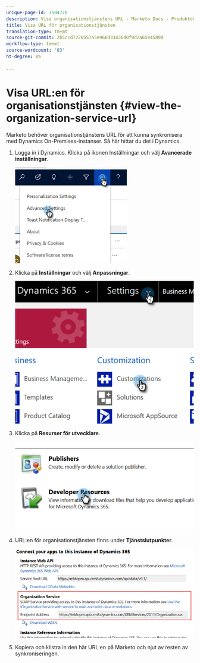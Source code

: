 ```yaml
---
unique-page-id: 7504770
description: Visa organisationstjänstens URL - Marketo Docs - Produktdokumentation
title: Visa URL för organisationstjänsten
translation-type: tm+mt
source-git-commit: 2b5ccd7220557a5e966d33436d0f0d2a65e4589d
workflow-type: tm+mt
source-wordcount: '83'
ht-degree: 0%

---
```



# Visa URL:en för organisationstjänsten {#view-the-organization-service-url}

Marketo behöver organisationstjänstens URL för att kunna synkronisera med Dynamics On-Premises-instanser. Så här hittar du det i Dynamics.

1. Logga in i Dynamics. Klicka på ikonen Inställningar och välj **Avancerade inställningar**.

   ![](assets/one.png)

1. Klicka på **Inställningar** och välj **Anpassningar**.

   ![](assets/two.png)

1. Klicka på **Resurser för utvecklare**.

   ![](assets/three.png)

1. URL:en för organisationstjänsten finns under **Tjänstslutpunkter**.

   ![](assets/four.png)

1. Kopiera och klistra in den här URL:en på Marketo och njut av resten av synkroniseringen.
